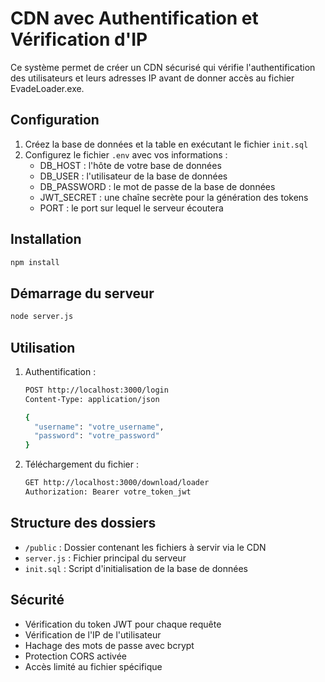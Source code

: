 # CDN avec Authentification et Vérification d'IP

Ce système permet de créer un CDN sécurisé qui vérifie l'authentification des utilisateurs et leurs adresses IP avant de donner accès au fichier EvadeLoader.exe.

## Configuration

1. Créez la base de données et la table en exécutant le fichier `init.sql`
2. Configurez le fichier `.env` avec vos informations :
   - DB_HOST : l'hôte de votre base de données
   - DB_USER : l'utilisateur de la base de données
   - DB_PASSWORD : le mot de passe de la base de données
   - JWT_SECRET : une chaîne secrète pour la génération des tokens
   - PORT : le port sur lequel le serveur écoutera

## Installation

```bash
npm install
```

## Démarrage du serveur

```bash
node server.js
```

## Utilisation

1. Authentification :
   ```bash
   POST http://localhost:3000/login
   Content-Type: application/json
   
   {
     "username": "votre_username",
     "password": "votre_password"
   }
   ```

2. Téléchargement du fichier :
   ```bash
   GET http://localhost:3000/download/loader
   Authorization: Bearer votre_token_jwt
   ```

## Structure des dossiers

- `/public` : Dossier contenant les fichiers à servir via le CDN
- `server.js` : Fichier principal du serveur
- `init.sql` : Script d'initialisation de la base de données

## Sécurité

- Vérification du token JWT pour chaque requête
- Vérification de l'IP de l'utilisateur
- Hachage des mots de passe avec bcrypt
- Protection CORS activée
- Accès limité au fichier spécifique 